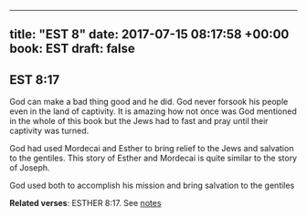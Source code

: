 
---
title: "EST 8"
date: 2017-07-15 08:17:58 +00:00
book: EST
draft: false
---

## EST 8:17

God can make a bad thing good and he did. God never forsook his people even in the land of captivity. It is amazing how not once was God mentioned in the whole of this book but the Jews had to fast and pray until their captivity was turned.

God had used Mordecai and Esther to bring relief to the Jews and salvation to the gentiles. This story of Esther and Mordecai is quite similar to the story of Joseph.

God used both to accomplish his mission and bring salvation to the gentiles

**Related verses**: ESTHER 8:17. See [notes](https://my.bible.com/notes/2679746516507942999)

